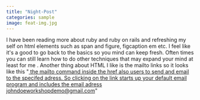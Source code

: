 ```yaml
---
title: "Night-Post"
categories: sample
image: feat-img.jpg
---
```


 I have been reading more about ruby and ruby on rails and refreshing my self on html elements such as span and figure, figcaption em etc. I feel like it's a good to go back to the basics so you mind can keep fresh. Often times you can still learn how to do other techniques that may expand your mind at least for me . Another thing about HTML I like is the mailto links so it looks like this "<a href="mailto:johndoeworkshopdemo@gmail.com"> the mailto command inside the href also users to send and email to the specifed adress. So clicking on the link starts up your default email program and includes the email adress johndoeworkshopdemo@gmail.com"
